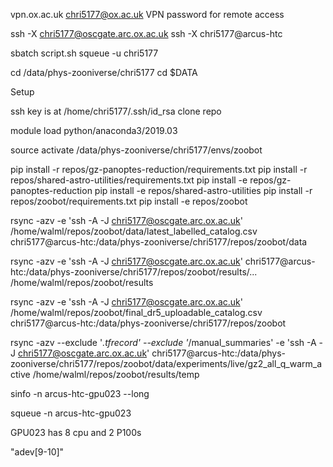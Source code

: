 vpn.ox.ac.uk
chri5177@ox.ac.uk
VPN password for remote access

ssh -X chri5177@oscgate.arc.ox.ac.uk
ssh -X chri5177@arcus-htc

sbatch script.sh
squeue -u chri5177

cd /data/phys-zooniverse/chri5177
cd $DATA

Setup

ssh key is at /home/chri5177/.ssh/id_rsa
clone repo

module load python/anaconda3/2019.03

source activate /data/phys-zooniverse/chri5177/envs/zoobot

pip install -r repos/gz-panoptes-reduction/requirements.txt
pip install -r repos/shared-astro-utilities/requirements.txt
pip install -e repos/gz-panoptes-reduction
pip install -e repos/shared-astro-utilities
pip install -r repos/zoobot/requirements.txt
pip install -e repos/zoobot

rsync -azv -e 'ssh -A -J chri5177@oscgate.arc.ox.ac.uk' /home/walml/repos/zoobot/data/latest_labelled_catalog.csv chri5177@arcus-htc:/data/phys-zooniverse/chri5177/repos/zoobot/data

rsync -azv -e 'ssh -A -J chri5177@oscgate.arc.ox.ac.uk' chri5177@arcus-htc:/data/phys-zooniverse/chri5177/repos/zoobot/results/... /home/walml/repos/zoobot/results

rsync -azv -e 'ssh -A -J chri5177@oscgate.arc.ox.ac.uk' /home/walml/repos/zoobot/final_dr5_uploadable_catalog.csv chri5177@arcus-htc:/data/phys-zooniverse/chri5177/repos/zoobot

rsync -azv --exclude '*.tfrecord' --exclude '*/manual_summaries' -e 'ssh -A -J chri5177@oscgate.arc.ox.ac.uk' chri5177@arcus-htc:/data/phys-zooniverse/chri5177/repos/zoobot/data/experiments/live/gz2_all_q_warm_active /home/walml/repos/zoobot/results/temp



sinfo -n arcus-htc-gpu023 --long

squeue -n arcus-htc-gpu023

GPU023 has 8 cpu and 2 P100s

"adev[9-10]"